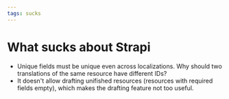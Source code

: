 ```yaml
---
tags: sucks
---
```


# What sucks about Strapi
* Unique fields must be unique even across localizations. Why should two translations of the same resource have different IDs?
* It doesn't allow drafting unifished resources (resources with required fields empty), which makes the drafting feature not too useful.
